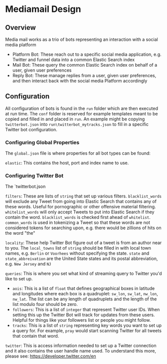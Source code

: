 # Mediamail Design

## Overview
Media mail works as a trio of bots representing an interaction with a social media platform
* Platform Bot: These reach out to a specific social media application, e.g. Twitter and funnel data into a common Elastic Search index
* Mail Bot: These query the common Elastic Search index on behalf of a user, given user preferences
* Reply Bot: These manage replies from a user, given user preferences, and then interact back with the social media Platform accordingly

## Configuration
All configuration of bots is found in the `run` folder which are then executed at run time. The `conf` folder is reserved for example templates meant to be copied and filled in and placed in `run`. An example might be copying `twitterbot.json` into `run\twitterbot_mytracks.json` to fill in a specific Twitter bot configuration.

### Configuring Global Properties
The `global.json` file is where properties for all bot types can be found:

`elastic`: This contains the host, port and index name to use.

### Configuring Twitter Bot
The `twitterbot.json

`filters`: These are lists of `string` that set up various filters. `blacklist_words` will exclude any Tweet from going into Elastic Search that contains any of these words. Useful for pornographic or other offensive material filtering. `whitelist_words` will only accept Tweets to put into Elastic Search if they contain the word. `blacklist_words` is checked first ahead of `whitelist`. `common_words` is used in tokenizing a Tweet so that these words are not considered tokens for searching upon, e.g. there would be zillions of hits on the word "the"

`locality`: These help Twitter Bot figure out of a tweet is from an author near to you. The `local_towns` list of `string` should be filled in with local town names, e.g. `Berlin` or `Voorhees` without specifying the state. `state` and `state_abbreivation` are the United State states and its postal abbreviation, e.g. `New Jersey` and `NJ`

`queries`: This is where you set what kind of streaming query to Twitter you'd like to set up. 
* `aois`: This is a list of `float` that defines geographical boxes in latitude and longitudes where each box is a quadruplet: `sw_lon`, `sw_lat`, `nw_lon`, `nw_lat`. The list can be any length of quadruplets and the length of the list modulo four should be zero.
* `followers`: This is a list of `integer` that represent Twitter user IDs. When setting this up the Twitter Bot will track for updates from these users. Helpful for things like your followers list or people you might follow.
* `tracks`: This is a list of `string` representing key words you want to set up a query for. For example, `pray` would start scanning Twitter for all tweets that contain that word.

`twitter`: This is access information needed to set up a Twitter connection and it also contains the user handle name used. To understand this more, please see: https://developer.twitter.com/en
